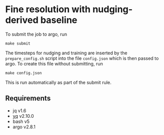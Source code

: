 # Fine resolution with nudging-derived baseline

To submit the job to argo, run

    make submit

The timesteps for nudging and training are inserted by the `prepare_config.sh`
script into the file `config.json` which is then passed to argo. To create this
file without submitting, run

    make config.json

This is run automatically as part of the submit rule.

## Requirements

- jq v1.6
- [yq](https://github.com/kislyuk/yq) v2.10.0
- bash v5
- argo v2.8.1
